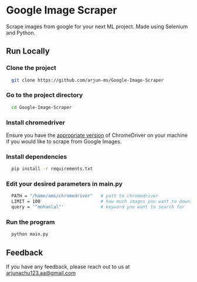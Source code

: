 
# Google Image Scraper

Scrape images from google for your next ML project. Made using Selenium and Python.


## Run Locally

### Clone the project

```bash
  git clone https://github.com/arjun-ms/Google-Image-Scraper
```

### Go to the project directory

```bash
  cd Google-Image-Scraper
```
### Install chromedriver

Ensure you have the [appropriate version](https://chromedriver.chromium.org/downloads) of ChromeDriver on your machine if you would like to scrape from Google Images.

### Install dependencies

```bash
  pip install -r requirements.txt
```
### Edit your desired parameters in main.py

```bash
  PATH = "/home/ams/chromedriver"   # path to chromedriver
  LIMIT = 100                       # how much images you want to download
  query = '"mohanlal"'              # keyword you want to search for
```

### Run the program

```bash
  python main.py
```


## Feedback

If you have any feedback, please reach out to us at arjunachu123.aa@gmail.com

